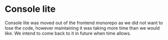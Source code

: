 # Console lite

Console lite was moved out of the frontend monorepo as we did not want to lose the code, however maintaining it was taking more time than we would like. We intend to come back to it in future when time allows.
